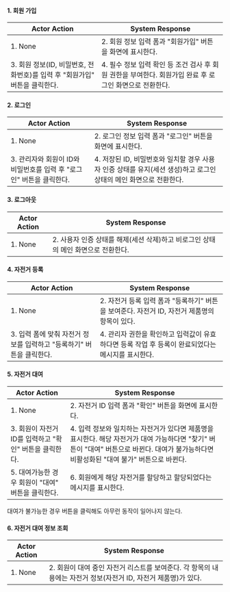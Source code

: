 #### 1. 회원 가입
|Actor Action | System Response |
|---          |---              |
|1. None |2. 회원 정보 입력 폼과 "회원가입" 버튼을 화면에 표시한다. |
|3. 회원 정보(ID, 비밀번호, 전화번호)를 입력 후 "회원가입" 버튼을 클릭한다. |4. 필수 정보 입력 확인 등 조건 검사 후 회원 권한을 부여한다. 회원가입 완료 후 로그인 화면으로 전환한다. |

#### 2. 로그인
|Actor Action | System Response |
|---          |---              |
|1. None | 2. 로그인 정보 입력 폼과 "로그인" 버튼을 화면에 표시한다. |
|3. 관리자와 회원이 ID와 비밀번호를 입력 후 "로그인" 버튼을 클릭한다. |4. 저장된 ID, 비밀번호와 일치할 경우 사용자 인증 상태를 유지(세션 생성)하고 로그인 상태의 메인 화면으로 전환한다. |

#### 3. 로그아웃
|Actor Action | System Response |
|---          |---              |
|1. None | 2. 사용자 인증 상태를 해제(세션 삭제)하고 비로그인 상태의 메인 화면으로 전환한다. |

#### 4. 자전거 등록
|Actor Action | System Response |
|---|---|
|1. None | 2. 자전거 등록 입력 폼과 "등록하기" 버튼을 보여준다. 자전거 ID, 자전거 제품명의 항목이 있다. |
|3. 입력 폼에 맞춰 자전거 정보를 입력하고 "등록하기" 버튼을 클릭한다. | 4. 관리자 권한을 확인하고 입력값이 유효하다면 등록 작업 후 등록이 완료되었다는 메시지를 표시한다. |

#### 5. 자전거 대여
|Actor Action | System Response |
|---|---|
|1. None | 2. 자전거 ID 입력 폼과 "확인" 버튼을 화면에 표시한다. |
| 3. 회원이 자전거 ID를 입력하고 "확인" 버튼을 클릭한다. | 4. 입력 정보와 일치하는 자전거가 있다면 제품명을 표시한다. 해당 자전거가 대여 가능하다면 "찾기" 버튼이 "대여" 버튼으로 바뀐다. 대여가 불가능하다면 비활성화된 "대여 불가" 버튼으로 바뀐다. |
| 5. 대여가능한 경우 회원이 "대여" 버튼을 클릭한다.| 6. 회원에게 해당 자전거를 할당하고 할당되었다는 메시지를 표시한다. |

대여가 불가능한 경우 버튼을 클릭해도 아무런 동작이 일어나지 않는다.

#### 6. 자전거 대여 정보 조회
|Actor Action | System Response |
|---|---|
|1. None | 2. 회원이 대여 중인 자전거 리스트를 보여준다. 각 항목의 내용에는 자전거 정보(자전거 ID, 자전거 제품명)가 있다.|

